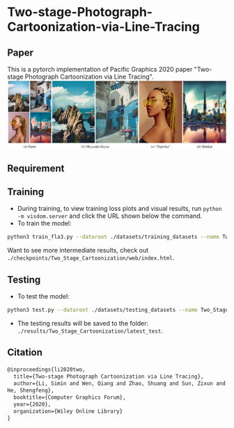 # Two-stage-Photograph-Cartoonization-via-Line-Tracing
## Paper
This is a pytorch implementation of Pacific Graphics 2020 paper "Two-stage Photograph Cartoonization via Line Tracing". 
![image](https://github.com/biubiulsm/Two-stage-Photograph-Cartoonization-via-Line-Tracing/blob/master/representative.jpg)

## Requirement

## Training
- During training, to view training loss plots and visual results, run `python -m visdom.server` and click the URL shown below the command. 
- To train the model:
```bash
python3 train_fla3.py --dataroot ./datasets/training_datasets --name Two_Stage_Cartoonization --model Two_Stage_Cartoonization --dataset_mode unaligned101 --gpu_ids 0 --resize_or_crop none
```
Want to see more intermediate results, check out `./checkpoints/Two_Stage_Cartoonization/web/index.html`.

## Testing
- To test the model:
```bash
python3 test.py --dataroot ./datasets/testing_datasets --name Two_Stage_Cartoonization --model Two_Stage_Cartoonization --dataset single --resize_or_crop none --results_dir ./results/ --dataset_mode single 
```
- The testing results will be saved to the folder: `./results/Two_Stage_Cartoonization/latest_test`.

## Citation
```
@inproceedings{li2020two,
  title={Two-stage Photograph Cartoonization via Line Tracing},
  author={Li, Simin and Wen, Qiang and Zhao, Shuang and Sun, Zixun and He, Shengfeng},
  booktitle={Computer Graphics Forum},
  year={2020},
  organization={Wiley Online Library}
}
```
